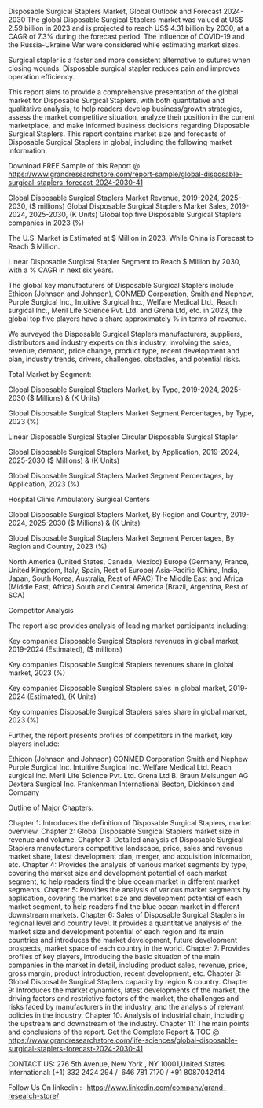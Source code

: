 Disposable Surgical Staplers Market, Global Outlook and Forecast 2024-2030
The global Disposable Surgical Staplers market was valued at US$ 2.59 billion in 2023 and is projected to reach US$ 4.31 billion by 2030, at a CAGR of 7.3% during the forecast period. The influence of COVID-19 and the Russia-Ukraine War were considered while estimating market sizes.

Surgical stapler is a faster and more consistent alternative to sutures when closing wounds. Disposable surgical stapler reduces pain and improves operation efficiency.

This report aims to provide a comprehensive presentation of the global market for Disposable Surgical Staplers, with both quantitative and qualitative analysis, to help readers develop business/growth strategies, assess the market competitive situation, analyze their position in the current marketplace, and make informed business decisions regarding Disposable Surgical Staplers. This report contains market size and forecasts of Disposable Surgical Staplers in global, including the following market information:

Download FREE Sample of this Report @ https://www.grandresearchstore.com/report-sample/global-disposable-surgical-staplers-forecast-2024-2030-41

Global Disposable Surgical Staplers Market Revenue, 2019-2024, 2025-2030, ($ millions)
Global Disposable Surgical Staplers Market Sales, 2019-2024, 2025-2030, (K Units)
Global top five Disposable Surgical Staplers companies in 2023 (%)

The U.S. Market is Estimated at $ Million in 2023, While China is Forecast to Reach $ Million.

Linear Disposable Surgical Stapler Segment to Reach $ Million by 2030, with a % CAGR in next six years.

The global key manufacturers of Disposable Surgical Staplers include Ethicon (Johnson and Johnson), CONMED Corporation, Smith and Nephew, Purple Surgical Inc., Intuitive Surgical Inc., Welfare Medical Ltd., Reach surgical Inc., Meril Life Science Pvt. Ltd. and Grena Ltd, etc. in 2023, the global top five players have a share approximately % in terms of revenue.

We surveyed the Disposable Surgical Staplers manufacturers, suppliers, distributors and industry experts on this industry, involving the sales, revenue, demand, price change, product type, recent development and plan, industry trends, drivers, challenges, obstacles, and potential risks.

Total Market by Segment:

Global Disposable Surgical Staplers Market, by Type, 2019-2024, 2025-2030 ($ Millions) & (K Units)

Global Disposable Surgical Staplers Market Segment Percentages, by Type, 2023 (%)

Linear Disposable Surgical Stapler
Circular Disposable Surgical Stapler

Global Disposable Surgical Staplers Market, by Application, 2019-2024, 2025-2030 ($ Millions) & (K Units)

Global Disposable Surgical Staplers Market Segment Percentages, by Application, 2023 (%)

Hospital
Clinic
Ambulatory Surgical Centers

Global Disposable Surgical Staplers Market, By Region and Country, 2019-2024, 2025-2030 ($ Millions) & (K Units)

Global Disposable Surgical Staplers Market Segment Percentages, By Region and Country, 2023 (%)

North America (United States, Canada, Mexico)
Europe (Germany, France, United Kingdom, Italy, Spain, Rest of Europe)
Asia-Pacific (China, India, Japan, South Korea, Australia, Rest of APAC)
The Middle East and Africa (Middle East, Africa)
South and Central America (Brazil, Argentina, Rest of SCA)

Competitor Analysis

The report also provides analysis of leading market participants including:

Key companies Disposable Surgical Staplers revenues in global market, 2019-2024 (Estimated), ($ millions)

Key companies Disposable Surgical Staplers revenues share in global market, 2023 (%)

Key companies Disposable Surgical Staplers sales in global market, 2019-2024 (Estimated), (K Units)

Key companies Disposable Surgical Staplers sales share in global market, 2023 (%)

Further, the report presents profiles of competitors in the market, key players include:

Ethicon (Johnson and Johnson)
CONMED Corporation
Smith and Nephew
Purple Surgical Inc.
Intuitive Surgical Inc.
Welfare Medical Ltd.
Reach surgical Inc.
Meril Life Science Pvt. Ltd.
Grena Ltd
B. Braun Melsungen AG
Dextera Surgical Inc.
Frankenman International
Becton, Dickinson and Company

Outline of Major Chapters:

Chapter 1: Introduces the definition of Disposable Surgical Staplers, market overview.
Chapter 2: Global Disposable Surgical Staplers market size in revenue and volume.
Chapter 3: Detailed analysis of Disposable Surgical Staplers manufacturers competitive landscape, price, sales and revenue market share, latest development plan, merger, and acquisition information, etc.
Chapter 4: Provides the analysis of various market segments by type, covering the market size and development potential of each market segment, to help readers find the blue ocean market in different market segments.
Chapter 5: Provides the analysis of various market segments by application, covering the market size and development potential of each market segment, to help readers find the blue ocean market in different downstream markets.
Chapter 6: Sales of Disposable Surgical Staplers in regional level and country level. It provides a quantitative analysis of the market size and development potential of each region and its main countries and introduces the market development, future development prospects, market space of each country in the world.
Chapter 7: Provides profiles of key players, introducing the basic situation of the main companies in the market in detail, including product sales, revenue, price, gross margin, product introduction, recent development, etc.
Chapter 8: Global Disposable Surgical Staplers capacity by region & country.
Chapter 9: Introduces the market dynamics, latest developments of the market, the driving factors and restrictive factors of the market, the challenges and risks faced by manufacturers in the industry, and the analysis of relevant policies in the industry.
Chapter 10: Analysis of industrial chain, including the upstream and downstream of the industry.
Chapter 11: The main points and conclusions of the report.
Get the Complete Report & TOC @ https://www.grandresearchstore.com/life-sciences/global-disposable-surgical-staplers-forecast-2024-2030-41

CONTACT US:
276 5th Avenue, New York , NY 10001,United States
International: (+1) 332 2424 294 /  646 781 7170 / +91 8087042414

Follow Us On linkedin :- https://www.linkedin.com/company/grand-research-store/


